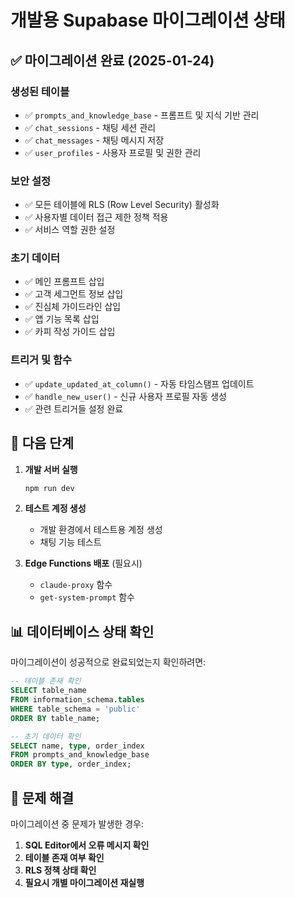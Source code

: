 # 개발용 Supabase 마이그레이션 상태

## ✅ 마이그레이션 완료 (2025-01-24)

### 생성된 테이블
- ✅ `prompts_and_knowledge_base` - 프롬프트 및 지식 기반 관리
- ✅ `chat_sessions` - 채팅 세션 관리  
- ✅ `chat_messages` - 채팅 메시지 저장
- ✅ `user_profiles` - 사용자 프로필 및 권한 관리

### 보안 설정
- ✅ 모든 테이블에 RLS (Row Level Security) 활성화
- ✅ 사용자별 데이터 접근 제한 정책 적용
- ✅ 서비스 역할 권한 설정

### 초기 데이터
- ✅ 메인 프롬프트 삽입
- ✅ 고객 세그먼트 정보 삽입
- ✅ 진심체 가이드라인 삽입
- ✅ 앱 기능 목록 삽입
- ✅ 카피 작성 가이드 삽입

### 트리거 및 함수
- ✅ `update_updated_at_column()` - 자동 타임스탬프 업데이트
- ✅ `handle_new_user()` - 신규 사용자 프로필 자동 생성
- ✅ 관련 트리거들 설정 완료

## 🚀 다음 단계

1. **개발 서버 실행**
   ```bash
   npm run dev
   ```

2. **테스트 계정 생성**
   - 개발 환경에서 테스트용 계정 생성
   - 채팅 기능 테스트

3. **Edge Functions 배포** (필요시)
   - `claude-proxy` 함수
   - `get-system-prompt` 함수

## 📊 데이터베이스 상태 확인

마이그레이션이 성공적으로 완료되었는지 확인하려면:

```sql
-- 테이블 존재 확인
SELECT table_name 
FROM information_schema.tables 
WHERE table_schema = 'public' 
ORDER BY table_name;

-- 초기 데이터 확인
SELECT name, type, order_index 
FROM prompts_and_knowledge_base 
ORDER BY type, order_index;
```

## 🔧 문제 해결

마이그레이션 중 문제가 발생한 경우:

1. **SQL Editor에서 오류 메시지 확인**
2. **테이블 존재 여부 확인**
3. **RLS 정책 상태 확인**
4. **필요시 개별 마이그레이션 재실행**
